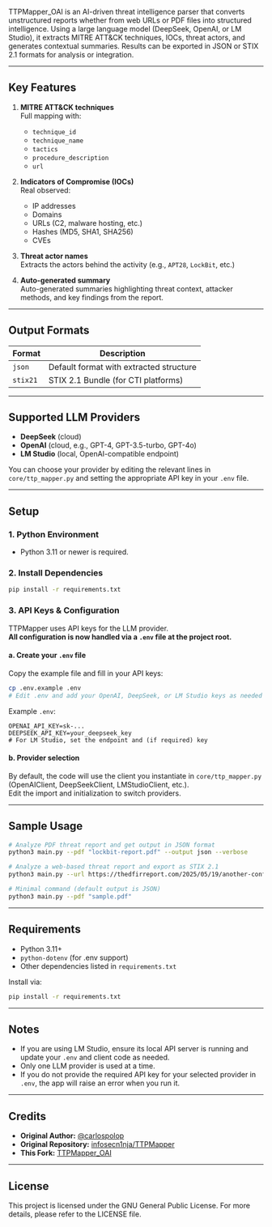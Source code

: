 TTPMapper_OAI is an AI-driven threat intelligence parser that converts unstructured reports whether from web URLs or PDF files into structured intelligence. Using a large language model (DeepSeek, OpenAI, or LM Studio), it extracts MITRE ATT&CK techniques, IOCs, threat actors, and generates contextual summaries. Results can be exported in JSON or STIX 2.1 formats for analysis or integration.

---

## Key Features

1. **MITRE ATT&CK techniques**  
   Full mapping with:
   - `technique_id`
   - `technique_name`
   - `tactics`
   - `procedure_description`
   - `url`

2. **Indicators of Compromise (IOCs)**  
   Real observed:
   - IP addresses  
   - Domains  
   - URLs (C2, malware hosting, etc.)  
   - Hashes (MD5, SHA1, SHA256)  
   - CVEs

3. **Threat actor names**  
   Extracts the actors behind the activity (e.g., `APT28`, `LockBit`, etc.)

4. **Auto-generated summary**  
   Auto-generated summaries highlighting threat context, attacker methods, and key findings from the report.

---

## Output Formats

| Format     | Description                             |
|------------|-----------------------------------------|
| `json`     | Default format with extracted structure |
| `stix21`   | STIX 2.1 Bundle (for CTI platforms)     |

---

## Supported LLM Providers

- **DeepSeek** (cloud)
- **OpenAI** (cloud, e.g., GPT-4, GPT-3.5-turbo, GPT-4o)
- **LM Studio** (local, OpenAI-compatible endpoint)

You can choose your provider by editing the relevant lines in `core/ttp_mapper.py` and setting the appropriate API key in your `.env` file.

---

## Setup

### 1. Python Environment

- Python 3.11 or newer is required.

### 2. Install Dependencies

```bash
pip install -r requirements.txt
```

### 3. API Keys & Configuration

TTPMapper uses API keys for the LLM provider.  
**All configuration is now handled via a `.env` file at the project root.**

#### a. Create your `.env` file

Copy the example file and fill in your API keys:

```bash
cp .env.example .env
# Edit .env and add your OpenAI, DeepSeek, or LM Studio keys as needed
```

Example `.env`:
```
OPENAI_API_KEY=sk-...
DEEPSEEK_API_KEY=your_deepseek_key
# For LM Studio, set the endpoint and (if required) key
```

#### b. Provider selection

By default, the code will use the client you instantiate in `core/ttp_mapper.py` (OpenAIClient, DeepSeekClient, LMStudioClient, etc.).  
Edit the import and initialization to switch providers.

---

## Sample Usage

```bash
# Analyze PDF threat report and get output in JSON format
python3 main.py --pdf "lockbit-report.pdf" --output json --verbose

# Analyze a web-based threat report and export as STIX 2.1
python3 main.py --url https://thedfirreport.com/2025/05/19/another-confluence-bites-the-dust-falling-to-elpaco-team-ransomware/ --output stix21

# Minimal command (default output is JSON)
python3 main.py --pdf "sample.pdf"
```

---

## Requirements

- Python 3.11+
- `python-dotenv` (for .env support)
- Other dependencies listed in `requirements.txt`

Install via:

```bash
pip install -r requirements.txt
```

---

## Notes

- If you are using LM Studio, ensure its local API server is running and update your `.env` and client code as needed.
- Only one LLM provider is used at a time.
- If you do not provide the required API key for your selected provider in `.env`, the app will raise an error when you run it.

---

## Credits

- **Original Author:** [@carlospolop](https://github.com/carlospolop)
- **Original Repository:** [infosecn1nja/TTPMapper](https://github.com/infosecn1nja/TTPMapper)
- **This Fork:** [TTPMapper_OAI](https://github.com/onionadmn/TTPMapper_OAI)

---

## License

This project is licensed under the GNU General Public License. For more details, please refer to the LICENSE file.
